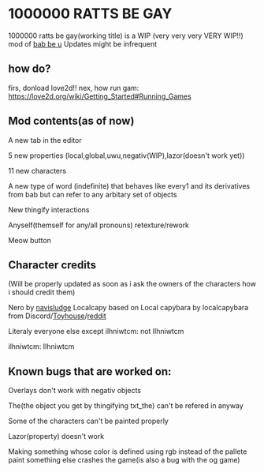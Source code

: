 # 1000000 RATTS BE GAY
1000000 ratts be gay(working title) is a WIP (very very very VERY WIP!!) mod of [bab be u](https://github.com/lilybeevee/bab-be-u)
Updates might be infrequent

## how do?
firs, donload love2d!!
nex, how run gam: https://love2d.org/wiki/Getting_Started#Running_Games

## Mod contents(as of now)
A new tab in the editor

5 new properties (local,global,uwu,negativ(WIP),lazor(doesn't work yet))

11 new characters

A new type of word (indefinite) that behaves like every1 and its derivatives from bab but can refer to any arbitary set of objects

New thingify interactions

Anyself(themself for any/all pronouns) retexture/rework

Meow button
## Character credits
(Will be properly updated as soon as i ask the owners of the characters how i should credit them)

Nero by [navisludge](https://navisludge.nekoweb.org)
Localcapy based on Local capybara by localcapybara from Discord/[Toyhouse](https://toyhou.se/Local_Capybara)/[reddit](https://www.reddit.com/user/KITCALIBER-STAN/)

Literaly everyone else except ilhniwtcm: not Ilhniwtcm

ilhniwtcm: Ilhniwtcm

## Known bugs that are worked on:

Overlays don't work with negativ objects

The(the object you get by thingifying txt_the) can't be refered in anyway

Some of the characters can't be painted properly

Lazor(property) doesn't work

Making something whose color is defined using rgb instead of the pallete paint something else crashes the game(is also a bug with the og game)






 

